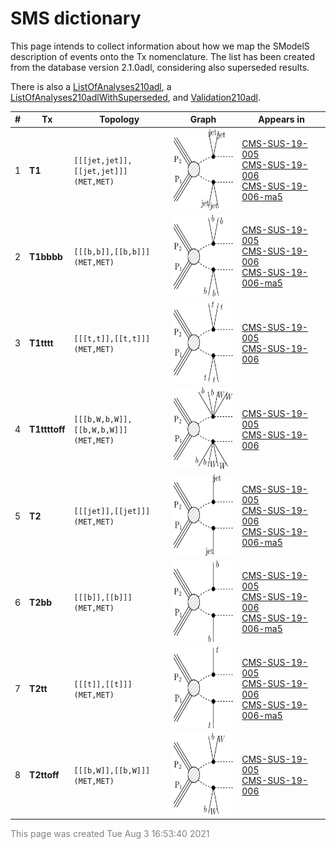 

# SMS dictionary
This page intends to collect information about how we map the SModelS description of
events onto the Tx nomenclature. The list has been created from the database version 2.1.0adl, considering also superseded results.

There is also a [ListOfAnalyses210adl](https://smodels.github.io/docs/ListOfAnalyses210adl), a [ListOfAnalyses210adlWithSuperseded](https://smodels.github.io/docs/ListOfAnalyses210adlWithSuperseded), and [Validation210adl](Validation210adl).

| **#** | **Tx** | **Topology** | **Graph** | **Appears in** |
| ----- | ------ | ------------ | --------- | -------------- |
| 1 | <a name="T1"></a>**T1**<br> | `[[[jet,jet]],[[jet,jet]]]`<BR>`(MET,MET)` | <img alt="T1" src="../feyn/straight/T1.png" height="130"> | [CMS-SUS-19-005](ListOfAnalyses210adl#CMS-SUS-19-005)<BR>[CMS-SUS-19-006](ListOfAnalyses210adl#CMS-SUS-19-006)<BR>[CMS-SUS-19-006-ma5](ListOfAnalyses210adl#CMS-SUS-19-006-ma5)|
| 2 | <a name="T1bbbb"></a>**T1bbbb**<br> | `[[[b,b]],[[b,b]]]`<BR>`(MET,MET)` | <img alt="T1bbbb" src="../feyn/straight/T1bbbb.png" height="130"> | [CMS-SUS-19-005](ListOfAnalyses210adl#CMS-SUS-19-005)<BR>[CMS-SUS-19-006](ListOfAnalyses210adl#CMS-SUS-19-006)<BR>[CMS-SUS-19-006-ma5](ListOfAnalyses210adl#CMS-SUS-19-006-ma5)|
| 3 | <a name="T1tttt"></a>**T1tttt**<br> | `[[[t,t]],[[t,t]]]`<BR>`(MET,MET)` | <img alt="T1tttt" src="../feyn/straight/T1tttt.png" height="130"> | [CMS-SUS-19-005](ListOfAnalyses210adl#CMS-SUS-19-005)<BR>[CMS-SUS-19-006](ListOfAnalyses210adl#CMS-SUS-19-006)|
| 4 | <a name="T1ttttoff"></a>**T1ttttoff**<br> | `[[[b,W,b,W]],[[b,W,b,W]]]`<BR>`(MET,MET)` | <img alt="T1ttttoff" src="../feyn/straight/T1ttttoff.png" height="130"> | [CMS-SUS-19-005](ListOfAnalyses210adl#CMS-SUS-19-005)<BR>[CMS-SUS-19-006](ListOfAnalyses210adl#CMS-SUS-19-006)|
| 5 | <a name="T2"></a>**T2**<br> | `[[[jet]],[[jet]]]`<BR>`(MET,MET)` | <img alt="T2" src="../feyn/straight/T2.png" height="130"> | [CMS-SUS-19-005](ListOfAnalyses210adl#CMS-SUS-19-005)<BR>[CMS-SUS-19-006](ListOfAnalyses210adl#CMS-SUS-19-006)<BR>[CMS-SUS-19-006-ma5](ListOfAnalyses210adl#CMS-SUS-19-006-ma5)|
| 6 | <a name="T2bb"></a>**T2bb**<br> | `[[[b]],[[b]]]`<BR>`(MET,MET)` | <img alt="T2bb" src="../feyn/straight/T2bb.png" height="130"> | [CMS-SUS-19-005](ListOfAnalyses210adl#CMS-SUS-19-005)<BR>[CMS-SUS-19-006](ListOfAnalyses210adl#CMS-SUS-19-006)<BR>[CMS-SUS-19-006-ma5](ListOfAnalyses210adl#CMS-SUS-19-006-ma5)|
| 7 | <a name="T2tt"></a>**T2tt**<br> | `[[[t]],[[t]]]`<BR>`(MET,MET)` | <img alt="T2tt" src="../feyn/straight/T2tt.png" height="130"> | [CMS-SUS-19-005](ListOfAnalyses210adl#CMS-SUS-19-005)<BR>[CMS-SUS-19-006](ListOfAnalyses210adl#CMS-SUS-19-006)<BR>[CMS-SUS-19-006-ma5](ListOfAnalyses210adl#CMS-SUS-19-006-ma5)|
| 8 | <a name="T2ttoff"></a>**T2ttoff**<br> | `[[[b,W]],[[b,W]]]`<BR>`(MET,MET)` | <img alt="T2ttoff" src="../feyn/straight/T2ttoff.png" height="130"> | [CMS-SUS-19-005](ListOfAnalyses210adl#CMS-SUS-19-005)<BR>[CMS-SUS-19-006](ListOfAnalyses210adl#CMS-SUS-19-006)|

<font color='grey'>This page was created Tue Aug  3 16:53:40 2021</font>
